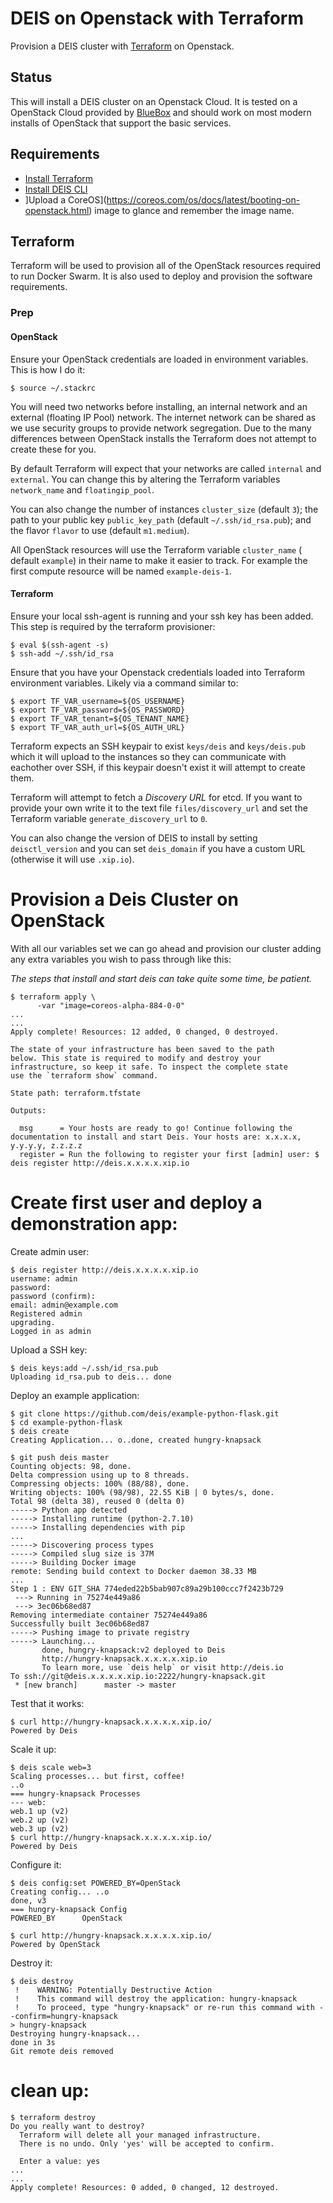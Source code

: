 # DEIS on Openstack with Terraform

Provision a DEIS cluster with [Terraform](https://www.terraform.io) on
Openstack.

## Status

This will install a DEIS cluster on an Openstack Cloud. It is tested on a
OpenStack Cloud provided by [BlueBox](https://www.blueboxcloud.com/) and
should work on most modern installs of OpenStack that support the basic
services.

## Requirements

- [Install Terraform](https://www.terraform.io/intro/getting-started/install.html)
- [Install DEIS CLI](http://docs.deis.io/en/latest/using_deis/install-client/)
- ]Upload a CoreOS](https://coreos.com/os/docs/latest/booting-on-openstack.html) image to glance and remember the image name.

## Terraform

Terraform will be used to provision all of the OpenStack resources required to
run Docker Swarm.   It is also used to deploy and provision the software
requirements.

### Prep

#### OpenStack

Ensure your OpenStack credentials are loaded in environment variables. This is
how I do it:

```
$ source ~/.stackrc
```

You will need two networks before installing, an internal network and 
an external (floating IP Pool) network. The internet network can be shared as
we use security groups to provide network segregation. Due to the many
differences between OpenStack installs the Terraform does not attempt to create
these for you.

By default Terraform will expect that your networks are called `internal` and
`external`. You can change this by altering the Terraform variables `network_name` and `floatingip_pool`.

You can also change the number of instances `cluster_size` (default `3`); the
path to your public key `public_key_path` (default `~/.ssh/id_rsa.pub`); and
the flavor `flavor` to use (default `m1.medium`).

All OpenStack resources will use the Terraform variable `cluster_name` (
default `example`) in their name to make it easier to track. For example the
first compute resource will be named `example-deis-1`.

#### Terraform

Ensure your local ssh-agent is running and your ssh key has been added. This
step is required by the terraform provisioner:

```
$ eval $(ssh-agent -s)
$ ssh-add ~/.ssh/id_rsa
```


Ensure that you have your Openstack credentials loaded into Terraform
environment variables. Likely via a command similar to:

```
$ export TF_VAR_username=${OS_USERNAME} 
$ export TF_VAR_password=${OS_PASSWORD}
$ export TF_VAR_tenant=${OS_TENANT_NAME}
$ export TF_VAR_auth_url=${OS_AUTH_URL}
```

Terraform expects an SSH keypair to exist `keys/deis` and `keys/deis.pub`
which it will upload to the instances so they can communicate with eachother
over SSH, if this keypair doesn't exist it will attempt to create them.

Terraform will attempt to fetch a _Discovery URL_ for etcd.  If you want to
provide your own write it to the text file `files/discovery_url` and set the
Terraform variable `generate_discovery_url` to `0`.

You can also change the version of DEIS to install by setting `deisctl_version`
and you can set `deis_domain` if you have a custom URL (otherwise it will use 
`.xip.io`).


# Provision a Deis Cluster on OpenStack

With all our variables set we can go ahead and provision our cluster adding any
extra variables you wish to pass through like this:

_The steps that install and start deis can take quite some time, be patient._

```
$ terraform apply \
      -var "image=coreos-alpha-884-0-0"
...
...
Apply complete! Resources: 12 added, 0 changed, 0 destroyed.

The state of your infrastructure has been saved to the path
below. This state is required to modify and destroy your
infrastructure, so keep it safe. To inspect the complete state
use the `terraform show` command.

State path: terraform.tfstate

Outputs:

  msg      = Your hosts are ready to go! Continue following the documentation to install and start Deis. Your hosts are: x.x.x.x, y.y.y.y, z.z.z.z
  register = Run the following to register your first [admin] user: $ deis register http://deis.x.x.x.x.xip.io

```

# Create first user and deploy a demonstration app:

Create admin user:

```
$ deis register http://deis.x.x.x.x.xip.io
username: admin
password: 
password (confirm): 
email: admin@example.com
Registered admin
upgrading.
Logged in as admin
```

Upload a SSH key:

```
$ deis keys:add ~/.ssh/id_rsa.pub
Uploading id_rsa.pub to deis... done
```

Deploy an example application:

```
$ git clone https://github.com/deis/example-python-flask.git
$ cd example-python-flask
$ deis create
Creating Application... o..done, created hungry-knapsack

$ git push deis master
Counting objects: 98, done.
Delta compression using up to 8 threads.
Compressing objects: 100% (88/88), done.
Writing objects: 100% (98/98), 22.55 KiB | 0 bytes/s, done.
Total 98 (delta 38), reused 0 (delta 0)
-----> Python app detected
-----> Installing runtime (python-2.7.10)
-----> Installing dependencies with pip
...
-----> Discovering process types
-----> Compiled slug size is 37M
-----> Building Docker image
remote: Sending build context to Docker daemon 38.33 MB
...
Step 1 : ENV GIT_SHA 774eded22b5bab907c89a29b100ccc7f2423b729
 ---> Running in 75274e449a86
 ---> 3ec06b68ed87
Removing intermediate container 75274e449a86
Successfully built 3ec06b68ed87
-----> Pushing image to private registry
-----> Launching... 
       done, hungry-knapsack:v2 deployed to Deis
       http://hungry-knapsack.x.x.x.x.xip.io
       To learn more, use `deis help` or visit http://deis.io
To ssh://git@deis.x.x.x.x.xip.io:2222/hungry-knapsack.git
 * [new branch]      master -> master

```

Test that it works:

```
$ curl http://hungry-knapsack.x.x.x.x.xip.io/
Powered by Deis
```

Scale it up:

```
$ deis scale web=3
Scaling processes... but first, coffee!
..o
=== hungry-knapsack Processes
--- web:
web.1 up (v2)
web.2 up (v2)
web.3 up (v2)
$ curl http://hungry-knapsack.x.x.x.x.xip.io/
Powered by Deis
```

Configure it:

```
$ deis config:set POWERED_BY=OpenStack
Creating config... ..o
done, v3
=== hungry-knapsack Config
POWERED_BY      OpenStack

$ curl http://hungry-knapsack.x.x.x.x.xip.io/
Powered by OpenStack
```

Destroy it:

```
$ deis destroy
 !    WARNING: Potentially Destructive Action
 !    This command will destroy the application: hungry-knapsack
 !    To proceed, type "hungry-knapsack" or re-run this command with --confirm=hungry-knapsack
> hungry-knapsack
Destroying hungry-knapsack...
done in 3s
Git remote deis removed
```

# clean up:

```
$ terraform destroy
Do you really want to destroy?
  Terraform will delete all your managed infrastructure.
  There is no undo. Only 'yes' will be accepted to confirm.

  Enter a value: yes
...
...
Apply complete! Resources: 0 added, 0 changed, 12 destroyed.
```
